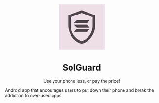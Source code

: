 <p align="center">
  <img width="150px" height="150px" src="./android/app/ic_launcher-playstore.png">
</p>

<h1 align="center">SolGuard</h1>

<p align="center">
  Use your phone less, or pay the price!
</p>


Android app that encourages users to put down their phone and break the addiction to over-used apps.